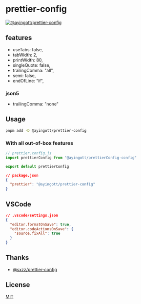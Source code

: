 # prettier-config

[![@ayingott/prettier-config](https://img.shields.io/npm/v/@ayingott/prettier-config.svg)](https://npmjs.com/package/@ayingott/prettier-config)

## features

- useTabs: false,
- tabWidth: 2,
- printWidth: 80,
- singleQuote: false,
- trailingComma: "all",
- semi: false,
- endOfLine: "lf",

### json5

- trailingComma: "none"

## Usage

```bash
pnpm add -D @ayingott/prettier-config
```

### With all out-of-box features

```js
// prettier.config.js
import prettierConfig from "@ayingott/prettierConfig-config"

export default prettierConfig
```

```json
// package.json
{
  "prettier": "@ayingott/prettier-config"
}
```

## VSCode

```json
// .vscode/settings.json
{
  "editor.formatOnSave": true,
  "editor.codeActionsOnSave": {
    "source.fixAll": true
  }
}
```

## Thanks

- [@sxzz/prettier-config](https://github.com/sxzz/prettier-config)

## License

[MIT](./LICENSE)
